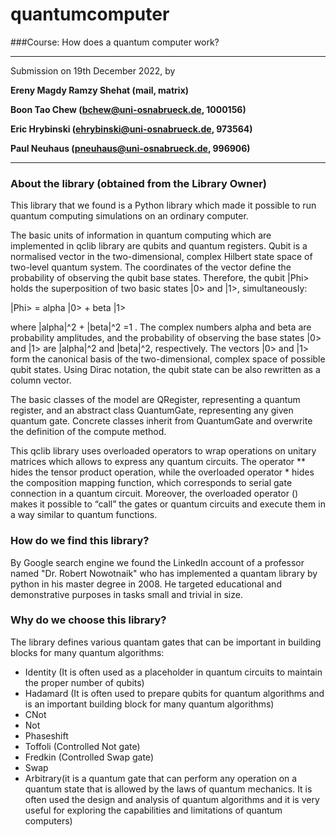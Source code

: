 # quantumcomputer

###Course: How does a quantum computer work? 

---

Submission on 19th December 2022, by

**Ereny Magdy Ramzy Shehat (mail, matrix)**

**Boon Tao Chew (bchew@uni-osnabrueck.de, 1000156)**

**Eric Hrybinski (ehrybinski@uni-osnabrueck.de, 973564)**

**Paul Neuhaus (pneuhaus@uni-osnabrueck.de, 996906)**


---

### About the library (obtained from the Library Owner)

This library that we found is a Python library which made it possible to run quantum computing simulations on an ordinary computer.

The basic units of information in quantum computing which are implemented in qclib library are qubits and quantum registers. Qubit is a normalised vector in the two-dimensional, complex Hilbert state space of two-level quantum system. The coordinates of the vector define the probability of observing the qubit base states. Therefore, the qubit |Phi> holds the superposition of two basic states |0> and |1>, simultaneously:

|Phi> = alpha |0> + beta |1>

where |alpha|^2 + |beta|^2 =1 . The complex numbers alpha and beta are probability amplitudes, and the probability of observing the base states |0> and |1> are |alpha|^2 and |beta|^2, respectively. The vectors |0> and |1> form the canonical basis of the two-dimensional, complex space of possible qubit states. Using Dirac notation, the qubit state can be also rewritten as a column vector.

The basic classes of the model are QRegister, representing a quantum register, and an abstract class QuantumGate, representing any given quantum gate. Concrete classes inherit from QuantumGate and overwrite the definition of the compute method.

This qclib library uses overloaded operators to wrap operations on unitary matrices which allows to express any quantum circuits. The operator ** hides the tensor product operation, while the overloaded operator * hides the composition mapping function, which corresponds to serial gate connection in a quantum circuit. Moreover, the overloaded operator () makes it possible to “call” the gates or quantum circuits and execute them in a way similar to quantum functions.

### How do we find this library?

By Google search engine we found the LinkedIn account of a professor named "Dr. Robert Nowotnaik" who has implemented a quantam library by python in his master degree in 2008. He targeted educational and demonstrative purposes in tasks small and trivial in size.


### Why do we choose this library?

The library defines various quantam gates that can be important in building blocks for many quantum algorithms:

- Identity (It is often used as a placeholder in quantum circuits to maintain the proper number of qubits)
- Hadamard (It is often used to prepare qubits for quantum algorithms and is an important building block for many quantum algorithms)
- CNot
- Not
- Phaseshift
- Toffoli (Controlled Not gate)
- Fredkin (Controlled Swap gate)
- Swap
- Arbitrary(it is a quantum gate that can perform any operation on a quantum state that is allowed by the laws of quantum mechanics. It is often used the design and analysis of quantum algorithms and it is very useful for exploring the capabilities and limitations of quantum computers)

